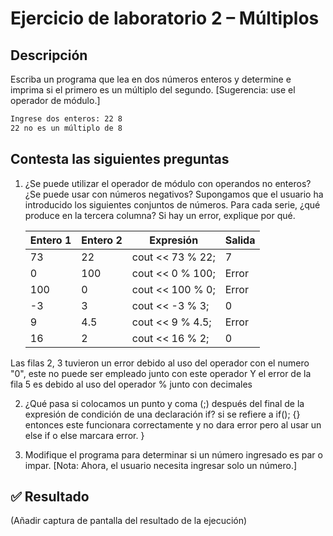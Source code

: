 # Ejercicio de laboratorio 2 – Múltiplos

## Descripción

Escriba un programa que lea en dos números enteros y determine e imprima si el primero es un múltiplo del segundo. [Sugerencia: use el operador de módulo.]

```cmd
Ingrese dos enteros: 22 8
22 no es un múltiplo de 8
```

## Contesta las siguientes preguntas

1. ¿Se puede utilizar el operador de módulo con operandos no enteros? ¿Se puede usar con números negativos? Supongamos que el usuario ha introducido los siguientes conjuntos de números. Para cada serie, ¿qué produce en la tercera columna? Si hay un error, explique por qué.

   | Entero 1 | Entero 2 | Expresión        | Salida |
   | -------- | -------- | ---------------- | ------ |
   | 73       | 22       | cout << 73 % 22; |   7    |
   | 0        | 100      | cout << 0 % 100; | Error  |
   | 100      | 0        | cout << 100 % 0; | Error  |
   | -3       | 3        | cout << -3 % 3;  |   0    |
   | 9        | 4.5      | cout << 9 % 4.5; | Error  |
   | 16       | 2        | cout << 16 % 2;  |   0    |

Las filas 2, 3 tuvieron un error debido al uso del operador con el numero "0", este no puede ser empleado junto con este operador
Y el error de la fila 5 es debido al uso del operador % junto con decimales

2. ¿Qué pasa si colocamos un punto y coma (;) después del final de la expresión de condición de una declaración if?
si se refiere a if(); {} entonces este funcionara correctamente y no dara error pero al usar un else if o else marcara error.
}


3. Modifique el programa para determinar si un número ingresado es par o impar. [Nota: Ahora, el usuario necesita ingresar solo un número.]

## ✅ Resultado

(Añadir captura de pantalla del resultado de la ejecución)
